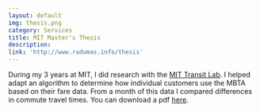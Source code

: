 ```yaml
---
layout: default
img: thesis.png
category: Services
title: MIT Master's Thesis
description: 
link: 'http://www.radumas.info/thesis'
---
```

During my 3 years at MIT, I did research with the [MIT Transit Lab](https://transitlab.mit.edu). I helped adapt an algorithm to determine how individual customers use the MBTA based on their fare data. From a month of this data I compared differences in commute travel times. You can download a pdf [here](http://www.radumas.info/thesis/raw_thesis/Thesis%20Final.pdf).